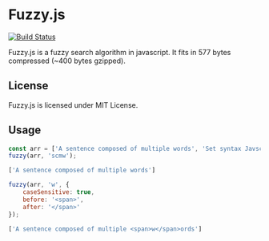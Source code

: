# Fuzzy.js #

[![Build Status](https://travis-ci.org/gjuchault/fuzzy.js.svg?branch=master)](https://travis-ci.org/gjuchault/fuzzy.js)

Fuzzy.js is a fuzzy search algorithm in javascript. It fits in 577 bytes compressed (~400 bytes gzipped).

## License ##

Fuzzy.js is licensed under MIT License.

## Usage ##
```js
const arr = ['A sentence composed of multiple words', 'Set syntax Javscript'];
fuzzy(arr, 'scmw');

['A sentence composed of multiple words']

fuzzy(arr, 'w', {
    caseSensitive: true,
    before: '<span>',
    after: '</span>'
});

['A sentence composed of multiple <span>w</span>ords']
```
